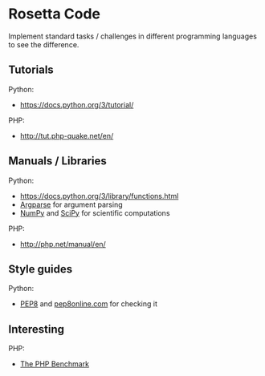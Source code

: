 # Rosetta Code
Implement standard tasks / challenges in different programming languages to see
the difference.


## Tutorials

Python:
* https://docs.python.org/3/tutorial/

PHP:
* http://tut.php-quake.net/en/

## Manuals / Libraries

Python:
* https://docs.python.org/3/library/functions.html
* [Argparse](https://docs.python.org/3/library/argparse.html) for argument parsing
* [NumPy](http://www.numpy.org/) and [SciPy](http://www.scipy.org/) for scientific computations

PHP:
* http://php.net/manual/en/

## Style guides

Python:
* [PEP8](https://www.python.org/dev/peps/pep-0008/) and [pep8online.com](http://pep8online.com/) for checking it

## Interesting

PHP:
* [The PHP Benchmark](http://www.phpbench.com/)